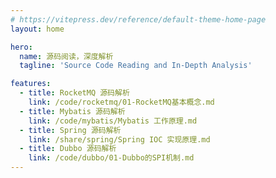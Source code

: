 ```yaml
---
# https://vitepress.dev/reference/default-theme-home-page
layout: home

hero:
  name: 源码阅读，深度解析
  tagline: 'Source Code Reading and In-Depth Analysis'

features:
  - title: RocketMQ 源码解析
    link: /code/rocketmq/01-RocketMQ基本概念.md
  - title: Mybatis 源码解析
    link: /code/mybatis/Mybatis 工作原理.md
  - title: Spring 源码解析
    link: /share/spring/Spring IOC 实现原理.md
  - title: Dubbo 源码解析
    link: /code/dubbo/01-Dubbo的SPI机制.md
---
```


